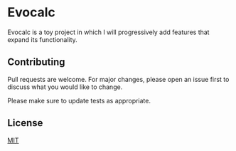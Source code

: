 # Evocalc

Evocalc is a toy project in which I will progressively add features that expand its functionality.

## Contributing

Pull requests are welcome. For major changes, please open an issue first
to discuss what you would like to change.

Please make sure to update tests as appropriate.

## License

[MIT](https://choosealicense.com/licenses/mit/)